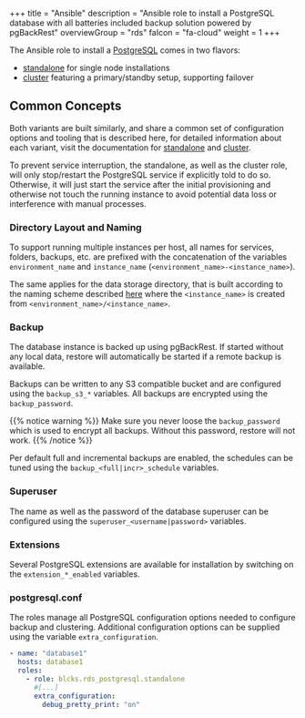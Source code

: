+++
title = "Ansible"
description = "Ansible role to install a PostgreSQL database with all batteries included backup solution powered by pgBackRest"
overviewGroup = "rds"
faIcon = "fa-cloud"
weight = 1
+++

The Ansible role to install a [PostgreSQL](https://www.postgresql.org/) comes in two flavors:

* [standalone](./standalone) for single node installations
* [cluster](./cluster) featuring a primary/standby setup, supporting failover


## Common Concepts

Both variants are built similarly, and share a common set of configuration options and tooling that is described here, for detailed information about each variant, visit the documentation for [standalone](./standalone) and [cluster](./cluster).

To prevent service interruption, the standalone, as well as the cluster role, will only stop/restart the PostgreSQL
service if explicitly told to do so. Otherwise, it will just start the service after the initial provisioning and
otherwise not touch the running instance to avoid potential data loss or interference with manual processes.

### Directory Layout and Naming

To support running multiple instances per host, all names for services, folders, backups, etc. are prefixed with the concatenation of the variables `environment_name` and `instance_name` (`<environment_name>-<instance_name>`). 

The same applies for the data storage directory, that is built according to the naming scheme described [here](../##directory-layout-and-naming) where the `<instance_name>` is created from `<environment_name>/<instance_name>`.


### Backup

The database instance is backed up using pgBackRest. If started without any local data, restore will automatically be started if a remote backup is available.

Backups can be written to any S3 compatible bucket and are configured using the `backup_s3_*` variables. All backups are encrypted using the `backup_password`.

{{% notice warning %}}
Make sure you never loose the `backup_password` which is used to encrypt all backups. Without this password, restore will not work.
{{% /notice %}}

Per default full and incremental backups are enabled, the schedules can be tuned using the `backup_<full|incr>_schedule` variables.

### Superuser

The name as well as the password of the database superuser can be configured using the `superuser_<username|password>` variables.

### Extensions

Several PostgreSQL extensions are available for installation by switching on the `extension_*_enabled` variables.

### postgresql.conf

The roles manage all PostgreSQL configuration options needed to configure backup and clustering. Additional configuration options can be supplied using the variable `extra_configuration`.

```yaml
- name: "database1"
  hosts: database1
  roles:
    - role: blcks.rds_postgresql.standalone
      #[...]
      extra_configuration:
        debug_pretty_print: "on"
```

